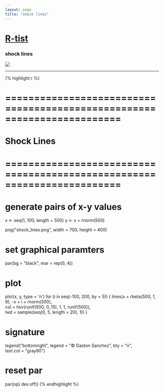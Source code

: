 ```yaml
---
layout: page
title: "shock lines"
---
```


# [R-tist](/Rtist) 

### shock lines 

![](../images/rtist/shock_lines.png) 

-----

{% highlight r %} 
# ======================================================================== 
# Shock Lines 
# ======================================================================== 
# generate pairs of x-y values 
x <- seq(1, 100, length = 500) 
y <- x + rnorm(500) 
 
 
png("shock_lines.png", width = 700, height = 400) 
# set graphical paramters 
par(bg = "black", mar = rep(0, 4)) 
# plot 
plot(x, y, type = 'n') 
for (i in seq(-100, 200, by = 5)) 
{ 
  lines(x + rbeta(500, 1, 9), -x + i + rnorm(500),  
        col = hsv(runif(500, 0,.15), 1, 1, runif(500)),  
        lwd = sample(seq(0, 5, length = 20), 1)) 
} 
# signature 
legend("bottomright", legend = "© Gaston Sanchez", bty = "n",  
       text.col = "gray80") 
# reset par 
par(op) 
dev.off() 
{% endhighlight %} 

